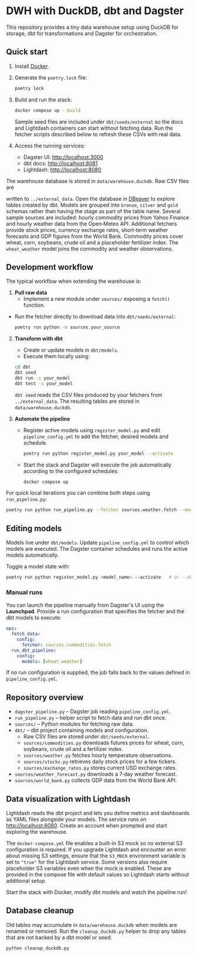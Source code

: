 # DWH with DuckDB, dbt and Dagster

This repository provides a tiny data warehouse setup using DuckDB for storage,
dbt for transformations and Dagster for orchestration.

## Quick start

1. Install [Docker](https://docs.docker.com/get-docker/).
2. Generate the `poetry.lock` file:

   ```bash
   poetry lock
   ```

3. Build and run the stack:


   ```bash
   docker compose up --build
   ```

   Sample seed files are included under `dbt/seeds/external` so the docs and
   Lightdash containers can start without fetching data. Run the fetcher scripts
   described below to refresh these CSVs with real data.

4. Access the running services:

   - Dagster UI: <http://localhost:3000>
   - dbt docs: <http://localhost:8081>
   - Lightdash: <http://localhost:8080>

The warehouse database is stored in `data/warehouse.duckdb`. Raw CSV files are

written to `../external_data`. Open the database in
[DBeaver](https://dbeaver.io/) to explore tables created by dbt. Models are
grouped into `bronze`, `silver` and `gold` schemas rather than having the stage
as part of the table name. Several sample
sources are included: hourly commodity prices from Yahoo Finance and hourly
weather data from the Open‑Meteo API. Additional fetchers provide stock prices,
currency exchange rates, short‑term weather forecasts and GDP figures from the
World Bank. Commodity prices cover wheat, corn, soybeans, crude oil and a
placeholder fertilizer index. The `wheat_weather` model joins the commodity and
weather observations.

## Development workflow

The typical workflow when extending the warehouse is:

1. **Pull raw data**
   - Implement a new module under `sources/` exposing a `fetch()` function.
  - Run the fetcher directly to download data into `dbt/seeds/external`:

     ```bash
     poetry run python -m sources.your_source
     ```

2. **Transform with dbt**
   - Create or update models in `dbt/models`.
   - Execute them locally using:

    ```bash
    cd dbt
    dbt seed
    dbt run -s your_model
    dbt test -s your_model
    ```

   ``dbt seed`` reads the CSV files produced by your fetchers from
   ``../external_data``. The resulting tables are stored in
   ``data/warehouse.duckdb``.

3. **Automate the pipeline**
   - Register active models using `register_model.py` and edit
     `pipeline_config.yml` to add the fetcher, desired models and schedule.

     ```bash
     poetry run python register_model.py your_model --activate
     ```

   - Start the stack and Dagster will execute the job automatically according
     to the configured schedules:

     ```bash
     docker compose up
     ```

For quick local iterations you can combine both steps using `run_pipeline.py`:

```bash
poetry run python run_pipeline.py --fetcher sources.weather.fetch --models your_model
```

## Editing models

Models live under `dbt/models`. Update `pipeline_config.yml` to control
which models are executed. The Dagster container schedules and runs the active
models automatically.

Toggle a model state with:


```bash
poetry run python register_model.py <model_name> --activate   # or --deactivate
```

### Manual runs

You can launch the pipeline manually from Dagster's UI using the **Launchpad**.
Provide a run configuration that specifies the fetcher and the dbt models to execute:

```yaml
ops:
  fetch_data:
    config:
      fetcher: sources.commodities.fetch
  run_dbt_pipeline:
    config:
      models: [wheat_weather]
```

If no run configuration is supplied, the job falls back to the values defined in
`pipeline_config.yml`.

## Repository overview

- `dagster_pipeline.py` – Dagster job reading `pipeline_config.yml`.
- `run_pipeline.py` – helper script to fetch data and run dbt once.
- `sources/` – Python modules for fetching raw data.
- `dbt/` – dbt project containing models and configuration.
  - Raw CSV files are stored under `dbt/seeds/external`.
  - `sources/commodities.py` downloads futures prices for wheat, corn,
    soybeans, crude oil and a fertilizer index.
  - `sources/weather.py` fetches hourly temperature observations.
  - `sources/stocks.py` retrieves daily stock prices for a few tickers.
  - `sources/exchange_rates.py` stores current USD exchange rates.
- `sources/weather_forecast.py` downloads a 7‑day weather forecast.
- `sources/world_bank.py` collects GDP data from the World Bank API.

## Data visualization with Lightdash

Lightdash reads the dbt project and lets you define metrics and dashboards as
YAML files alongside your models. The service runs on <http://localhost:8080>.
Create an account when prompted and start exploring the warehouse.

The `docker-compose.yml` file enables a built-in S3 mock so no external S3
configuration is required. If you upgrade Lightdash and encounter an error about
missing S3 settings, ensure that the `S3_MOCK` environment variable is set to
`"true"` for the Lightdash service. Some versions also require placeholder S3
variables even when the mock is enabled. These are provided in the compose file
with default values so Lightdash starts without additional setup.

Start the stack with Docker, modify dbt models and watch the pipeline run!

## Database cleanup

Old tables may accumulate in `data/warehouse.duckdb` when models are renamed or removed.
Run the `cleanup_duckdb.py` helper to drop any tables that are not backed by a
dbt model or seed:

```bash
python cleanup_duckdb.py
```
